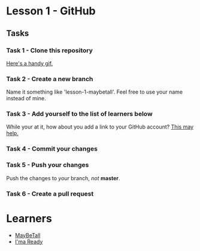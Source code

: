 # Lesson 1 - GitHub
## Tasks
### Task 1 - Clone this repository
[Here's a handy gif.](https://github.com/MayBeTall/MayBeTeaching/blob/master/Lesson%201%20-%20GitHub/gifs/clone.gif?raw=true)

### Task 2 - Create a new branch
Name it something like 'lesson-1-maybetall'. Feel free to use your name instead of mine.

### Task 3 - Add yourself to the list of learners below
While your at it, how about you add a link to your GitHub account? [This may help.](https://guides.github.com/features/mastering-markdown/)

### Task 4 - Commit your changes

### Task 5 - Push your changes
Push the changes to *your* branch, *not* **master**.

### Task 6 - Create a pull request

# Learners
*  [MayBeTall](https://github.com/MayBeTall)
*  [I'ma Ready](http://thisisn'talink.com)
